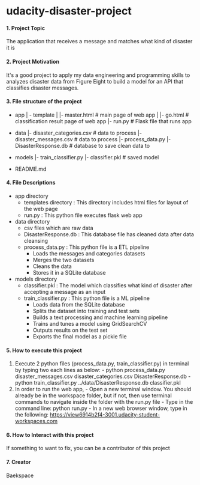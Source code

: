 # udacity-disaster-project

#### 1. Project Topic
The application that receives a message and matches what kind of disaster it is


#### 2. Project Motivation
It's a good project to apply my data engineering and programming skills to analyzes disaster data from Figure Eight to build a model for an API that classifies disaster messages.


#### 3. File structure of the project
- app
| - template
| |- master.html  # main page of web app
| |- go.html  # classification result page of web app
|- run.py  # Flask file that runs app

- data
|- disaster_categories.csv  # data to process
|- disaster_messages.csv  # data to process
|- process_data.py
|- DisasterResponse.db   # database to save clean data to

- models
|- train_classifier.py
|- classifier.pkl  # saved model

- README.md


#### 4. File Descriptions
- app directory
  - templates directory : This directory includes html files for layout of the web page
  - run.py : This python file executes flask web app
- data directory
  - csv files which are raw data
  - DisasterResponse.db : This database file has cleaned data after data cleansing
  - process_data.py : This python file is a ETL pipeline
     - Loads the messages and categories datasets
     - Merges the two datasets
     - Cleans the data
     - Stores it in a SQLite database
- models directory
  - classifier.pkl : The model which classifies what kind of disaster after accepting a message as an input
  - train_classifier.py : This python file is a ML pipeline
     - Loads data from the SQLite database
     - Splits the dataset into training and test sets
     - Builds a text processing and machine learning pipeline
     - Trains and tunes a model using GridSearchCV
     - Outputs results on the test set
     - Exports the final model as a pickle file


#### 5. How to execute this project
  1. Execute 2 python files (process_data.py, train_classifier.py) in terminal by typing two each lines as below:
    - python process_data.py disaster_messages.csv disaster_categories.csv DisasterResponse.db
    - python train_classifier.py ../data/DisasterResponse.db classifier.pkl
  2. In order to run the web app,
    - Open a new terminal window. You should already be in the workspace folder, but if not, then use terminal commands to navigate inside the folder with the run.py file
    - Type in the command line: python run.py
    - In a new web browser window, type in the following: https://view6914b2f4-3001.udacity-student-workspaces.com


#### 6. How to Interact with this project
If something to want to fix, you can be a contributor of this project


#### 7. Creator
Baekspace
